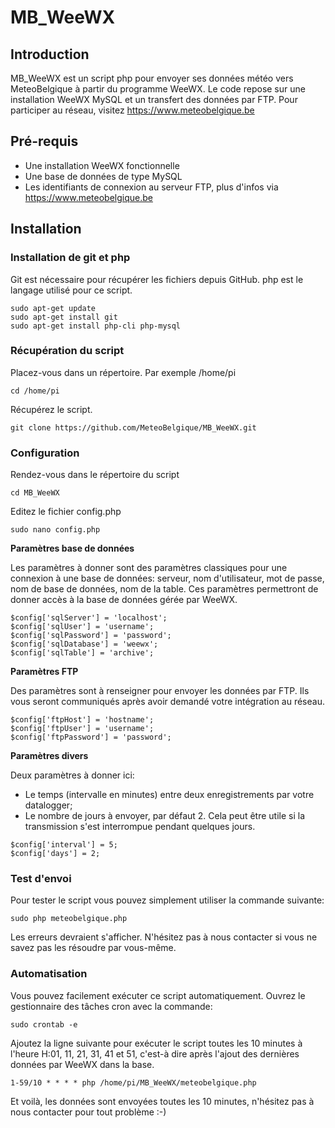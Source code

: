 MB_WeeWX
========

## Introduction
MB_WeeWX est un script php pour envoyer ses données météo vers MeteoBelgique à partir du programme WeeWX.
Le code repose sur une installation WeeWX MySQL et un transfert des données par FTP.
Pour participer au réseau, visitez https://www.meteobelgique.be

## Pré-requis
- Une installation WeeWX fonctionnelle
- Une base de données de type MySQL
- Les identifiants de connexion au serveur FTP, plus d'infos via https://www.meteobelgique.be

## Installation
### Installation de git et php
Git est nécessaire pour récupérer les fichiers depuis GitHub.
php est le langage utilisé pour ce script.
```
sudo apt-get update
sudo apt-get install git
sudo apt-get install php-cli php-mysql
```

### Récupération du script
Placez-vous dans un répertoire. Par exemple /home/pi
```
cd /home/pi
```

Récupérez le script.
```
git clone https://github.com/MeteoBelgique/MB_WeeWX.git
```

### Configuration
Rendez-vous dans le répertoire du script
```
cd MB_WeeWX
```

Editez le fichier config.php
```
sudo nano config.php
```
**Paramètres base de données**

Les paramètres à donner sont des paramètres classiques pour une connexion à une base de données: serveur, nom d'utilisateur, mot de passe, nom de base de données, nom de la table.
Ces paramètres permettront de donner accès à la base de données gérée par WeeWX.
```
$config['sqlServer'] = 'localhost';
$config['sqlUser'] = 'username';
$config['sqlPassword'] = 'password';
$config['sqlDatabase'] = 'weewx';
$config['sqlTable'] = 'archive';
```

**Paramètres FTP**

Des paramètres sont à renseigner pour envoyer les données par FTP. Ils vous seront communiqués après avoir demandé votre intégration au réseau.
```
$config['ftpHost'] = 'hostname';
$config['ftpUser'] = 'username';
$config['ftpPassword'] = 'password';
```

**Paramètres divers**

Deux paramètres à donner ici:
- Le temps (intervalle en minutes) entre deux enregistrements par votre datalogger;
- Le nombre de jours à envoyer, par défaut 2. Cela peut être utile si la transmission s'est interrompue pendant quelques jours.
```
$config['interval'] = 5;
$config['days'] = 2;
```
### Test d'envoi
Pour tester le script vous pouvez simplement utiliser la commande suivante:
```
sudo php meteobelgique.php
```

Les erreurs devraient s'afficher. N'hésitez pas à nous contacter si vous ne savez pas les résoudre par vous-même.

### Automatisation
Vous pouvez facilement exécuter ce script automatiquement.
Ouvrez le gestionnaire des tâches cron avec la commande:
```
sudo crontab -e
```

Ajoutez la ligne suivante pour exécuter le script toutes les 10 minutes à l'heure H:01, 11, 21, 31, 41 et 51, c'est-à dire après l'ajout des dernières données par WeeWX dans la base.
```
1-59/10 * * * * php /home/pi/MB_WeeWX/meteobelgique.php
```

Et voilà, les données sont envoyées toutes les 10 minutes, n'hésitez pas à nous contacter pour tout problème :-)
